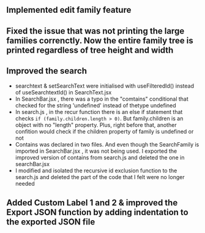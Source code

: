 ## Implemented edit family feature

## Fixed the issue that was not printing the large families correnctly. Now the entire family tree is printed regardless of tree height and width

## Improved the search

- searchtext & setSearchText were initialised with useFilteredId() instead of useSearchtextId() in SearchText.jsx
- In SearchBar.jsx , there was a typo in the "comtains" conditional that checked for the string 'undefined' instead of thetype undefined
- In search.js , in the recur function there is an else if statement that checks `if (family.children.length > 0)`. But family.children is an object with no "length" property. Plus, right before that, another confition would check if the children property of family is undefined or not
- Contains was declared in two files. And even though the SearchFamily is imported in SearchBar.jsx , it was not being used. I exported the improved version of contains from search.js and deleted the one in searchBar.jsx
- I modified and isolated the recursive id exclusion function to the search.js and deleted the part of the code that I felt were no longer needed

## Added Custom Label 1 and 2 & improved the Export JSON function by adding indentation to the exported JSON file
